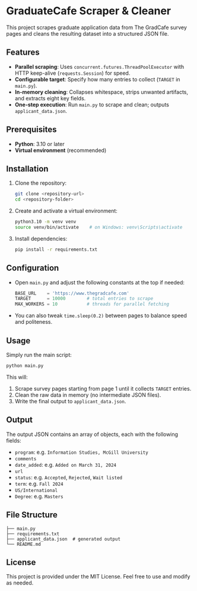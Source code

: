 # GraduateCafe Scraper & Cleaner

This project scrapes graduate application data from The GradCafe survey pages and cleans the resulting dataset into a structured JSON file.

## Features

* **Parallel scraping**: Uses `concurrent.futures.ThreadPoolExecutor` with HTTP keep-alive (`requests.Session`) for speed.
* **Configurable target**: Specify how many entries to collect (`TARGET` in `main.py`).
* **In-memory cleaning**: Collapses whitespace, strips unwanted artifacts, and extracts eight key fields.
* **One-step execution**: Run `main.py` to scrape and clean; outputs `applicant_data.json`.

## Prerequisites

* **Python**: 3.10 or later
* **Virtual environment** (recommended)

## Installation

1. Clone the repository:

   ```bash
   git clone <repository-url>
   cd <repository-folder>
   ```

2. Create and activate a virtual environment:

   ```bash
   python3.10 -m venv venv
   source venv/bin/activate    # on Windows: venv\Scripts\activate
   ```

3. Install dependencies:

   ```bash
   pip install -r requirements.txt
   ```

## Configuration

* Open `main.py` and adjust the following constants at the top if needed:

  ```python
  BASE_URL    = 'https://www.thegradcafe.com'
  TARGET      = 10000        # total entries to scrape
  MAX_WORKERS = 10           # threads for parallel fetching
  ```
* You can also tweak `time.sleep(0.2)` between pages to balance speed and politeness.

## Usage

Simply run the main script:

```bash
python main.py
```

This will:

1. Scrape survey pages starting from page 1 until it collects `TARGET` entries.
2. Clean the raw data in memory (no intermediate JSON files).
3. Write the final output to `applicant_data.json`.

## Output

The output JSON contains an array of objects, each with the following fields:

* `program`: e.g. `Information Studies, McGill University`
* `comments`
* `date_added`: e.g. `Added on March 31, 2024`
* `url`
* `status`: e.g. `Accepted`, `Rejected`, `Wait listed`
* `term`: e.g. `Fall 2024`
* `US/International`
* `Degree`: e.g. `Masters`

## File Structure

```
├── main.py
├── requirements.txt
├── applicant_data.json  # generated output
└── README.md
```

## License

This project is provided under the MIT License. Feel free to use and modify as needed.

